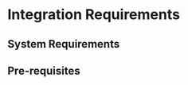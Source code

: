 [title]: # (Requirements)
[tags]: # (introduction)
[priority]: # (2)
[display]: # (none)
# Integration Requirements

## System Requirements

## Pre-requisites
